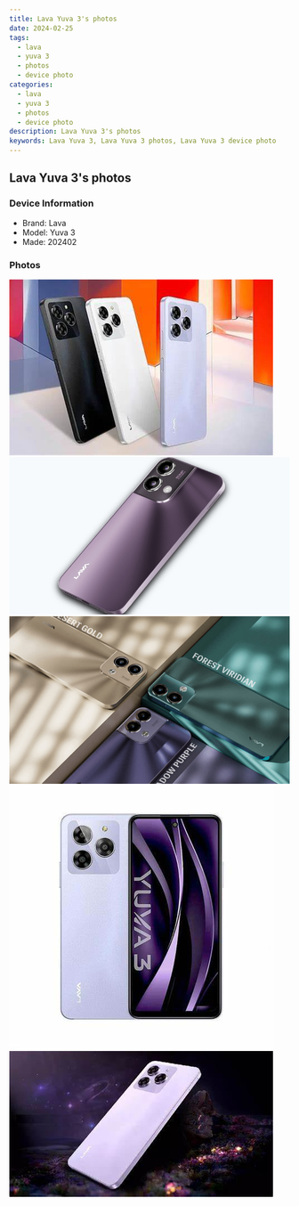 ```yaml
---
title: Lava Yuva 3's photos
date: 2024-02-25
tags: 
  - lava
  - yuva 3
  - photos
  - device photo
categories: 
  - lava
  - yuva 3
  - photos
  - device photo
description: Lava Yuva 3's photos
keywords: Lava Yuva 3, Lava Yuva 3 photos, Lava Yuva 3 device photo
---
```


## Lava Yuva 3's photos

### Device Information

- Brand: Lava
- Model: Yuva 3
- Made: 202402

### Photos

![/images/best-assets/devices/lava/lava-yuva-3/1.jpg](/images/best-assets/devices/lava/lava-yuva-3/1.jpg)
![/images/best-assets/devices/lava/lava-yuva-3/2.jpg](/images/best-assets/devices/lava/lava-yuva-3/2.jpg)
![/images/best-assets/devices/lava/lava-yuva-3/3.jpg](/images/best-assets/devices/lava/lava-yuva-3/3.jpg)
![/images/best-assets/devices/lava/lava-yuva-3/4.jpg](/images/best-assets/devices/lava/lava-yuva-3/4.jpg)
![/images/best-assets/devices/lava/lava-yuva-3/5.jpg](/images/best-assets/devices/lava/lava-yuva-3/5.jpg)
